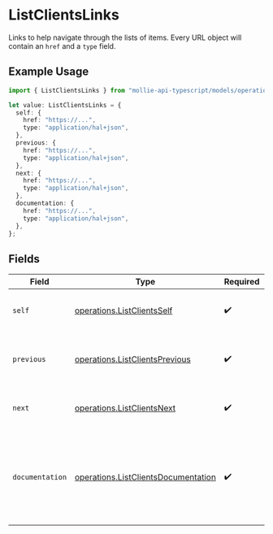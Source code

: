 # ListClientsLinks

Links to help navigate through the lists of items. Every URL object will contain an `href` and a `type` field.

## Example Usage

```typescript
import { ListClientsLinks } from "mollie-api-typescript/models/operations";

let value: ListClientsLinks = {
  self: {
    href: "https://...",
    type: "application/hal+json",
  },
  previous: {
    href: "https://...",
    type: "application/hal+json",
  },
  next: {
    href: "https://...",
    type: "application/hal+json",
  },
  documentation: {
    href: "https://...",
    type: "application/hal+json",
  },
};
```

## Fields

| Field                                                                                      | Type                                                                                       | Required                                                                                   | Description                                                                                |
| ------------------------------------------------------------------------------------------ | ------------------------------------------------------------------------------------------ | ------------------------------------------------------------------------------------------ | ------------------------------------------------------------------------------------------ |
| `self`                                                                                     | [operations.ListClientsSelf](../../models/operations/listclientsself.md)                   | :heavy_check_mark:                                                                         | The URL to the current set of items.                                                       |
| `previous`                                                                                 | [operations.ListClientsPrevious](../../models/operations/listclientsprevious.md)           | :heavy_check_mark:                                                                         | The previous set of items, if available.                                                   |
| `next`                                                                                     | [operations.ListClientsNext](../../models/operations/listclientsnext.md)                   | :heavy_check_mark:                                                                         | The next set of items, if available.                                                       |
| `documentation`                                                                            | [operations.ListClientsDocumentation](../../models/operations/listclientsdocumentation.md) | :heavy_check_mark:                                                                         | In v2 endpoints, URLs are commonly represented as objects with an `href` and `type` field. |